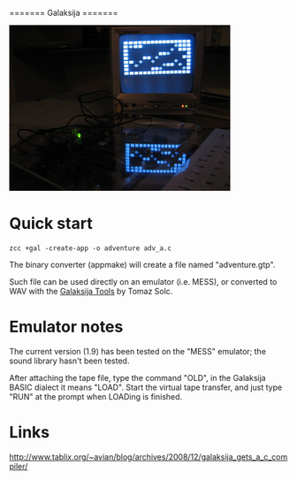 ======= Galaksija =======

![](images/platform/galaksija.jpg)





# Quick start

    zcc +gal -create-app -o adventure adv_a.c

The binary converter (appmake) will create a file named "adventure.gtp".

Such file can be used directly on an emulator (i.e. MESS), or converted to WAV with the [Galaksija Tools](http://www.tablix.org/~avian/blog/articles/galaksija-tools/) by Tomaz Solc.




# Emulator notes

The current version (1.9) has been tested on the "MESS" emulator; the sound library hasn't been tested.

After attaching the tape file, type the command "OLD", in the Galaksija BASIC dialect it means "LOAD".
Start the virtual tape transfer, and just type "RUN" at the prompt when LOADing is finished.


# Links

http://www.tablix.org/~avian/blog/archives/2008/12/galaksija_gets_a_c_compiler/

